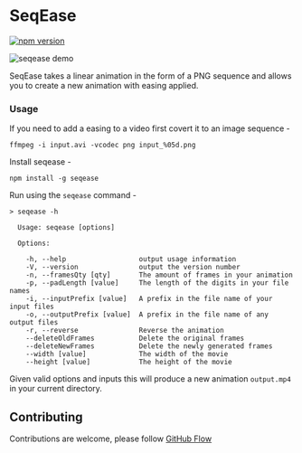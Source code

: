 # SeqEase

[![npm version](https://badge.fury.io/js/seqease.svg)](http://badge.fury.io/js/seqease)

![seqease demo](https://cloud.githubusercontent.com/assets/1238468/9562217/f3a1a7bc-4e5d-11e5-9c9a-d37cf9a98337.gif)

SeqEase takes a linear animation in the form of a PNG sequence and allows you to create a new animation with easing applied.

### Usage

If you need to add a easing to a video first covert it to an image sequence -

```
ffmpeg -i input.avi -vcodec png input_%05d.png
```

Install seqease -

```
npm install -g seqease
```

Run using the `seqease` command -

```
> seqease -h

  Usage: seqease [options]

  Options:

    -h, --help                  output usage information
    -V, --version               output the version number
    -n, --framesQty [qty]       The amount of frames in your animation
    -p, --padLength [value]     The length of the digits in your file names
    -i, --inputPrefix [value]   A prefix in the file name of your input files
    -o, --outputPrefix [value]  A prefix in the file name of any output files
    -r, --reverse               Reverse the animation
    --deleteOldFrames           Delete the original frames
    --deleteNewFrames           Delete the newly generated frames
    --width [value]             The width of the movie
    --height [value]            The height of the movie
```

Given valid options and inputs this will produce a new animation `output.mp4` in your current directory.

## Contributing

Contributions are welcome, please follow [GitHub Flow](https://guides.github.com/introduction/flow/index.html)
